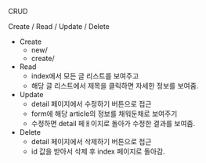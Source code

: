 CRUD



Create / Read / Update / Delete



- Create
  - new/
  - create/
- Read
  - index에서 모든 글 리스트를 보여주고
  - 해당 글 리스트에서 제목을 클릭하면 자세한 정보를 보여줌.
- Update
  - detail 페이지에서 수정하기 버튼으로 접근
  - form에 해당 article의 정보를 채워둔채로 보여주기
  - 수정하면 detail 페ㅐ이지로 돌아가 수정한 결과를 보여줌.
- Delete
  - detail 페이지에서 삭제하기 버튼으로 접근
  - id 값을 받아서 삭제 후 index 페이지로 돌아감.

